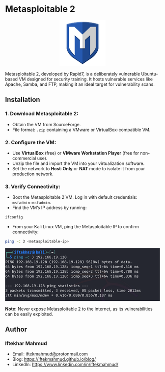 # Metasploitable 2

<div style="text-align: center;">
  <img src="assets/images/metasploit-framework-logo.png" width="150">
</div>

Metasploitable 2, developed by Rapid7, is a deliberately vulnerable Ubuntu-based VM designed for security training. It hosts vulnerable services like Apache, Samba, and FTP, making it an ideal target for vulnerability scans.

## Installation

### 1. Download Metasploitable 2:

- Obtain the VM from SourceForge.
- File format: `.zip` containing a VMware or VirtualBox-compatible VM.

### 2. Configure the VM:

- Use **VirtualBox** (free) or **VMware Workstation Player** (free for non-commercial use).
- Unzip the file and import the VM into your virtualization software.
- Set the network to **Host-Only** or **NAT** mode to isolate it from your production network.

### 3. Verify Connectivity:

- Boot the Metasploitable 2 VM. Log in with default credentials: `msfadmin:msfadmin`.
- Find the VM’s IP address by running:

```bash
ifconfig
```
- From your Kali Linux VM, ping the Metasploitable IP to confirm connectivity:

```bash
ping -c 3 <metasploitable-ip>
```

<div style="text-align: center;">
  <img src="assets/images/1.png" width="550">
</div>

**Note:** Never expose Metasploitable 2 to the internet, as its vulnerabilities can be easily exploited.

## Author

### Iftekhar Mahmud

- Email: iftekmahmud@protonmail.com
- Blog: https://iftekmahmud.github.io/blog/
- LinkedIn: https://www.linkedin.com/in/iftekmahmud/
